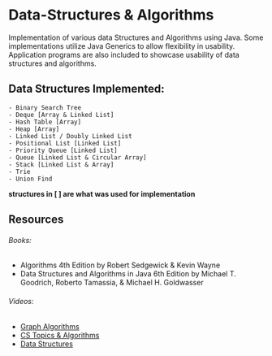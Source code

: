 # Data-Structures & Algorithms
Implementation of various data Structures and Algorithms using Java. Some implementations utilize Java Generics to allow flexibility in usability. Application programs are also included to showcase usability of data structures and algorithms.
## Data Structures Implemented:
    - Binary Search Tree
    - Deque [Array & Linked List]
    - Hash Table [Array]
    - Heap [Array]
    - Linked List / Doubly Linked List
    - Positional List [Linked List]
    - Priority Queue [Linked List]
    - Queue [Linked List & Circular Array]
    - Stack [Linked List & Array]
    - Trie
    - Union Find
**structures in [ ] are what was used for implementation**

## Resources
###### Books:
* Algorithms 4th Edition by Robert Sedgewick & Kevin Wayne
* Data Structures and Algorithms in Java 6th Edition by  Michael T. Goodrich, Roberto Tamassia, & Michael H. Goldwasser
###### Videos:
* [Graph Algorithms](https://www.youtube.com/channel/UCD8yeTczadqdARzQUp29PJw)
* [CS Topics & Algorithms](https://www.youtube.com/channel/UCZCFT11CWBi3MHNlGf019nw)
* [Data Structures](https://www.youtube.com/watch?v=RBSGKlAvoiM&list=PLFZuFCCTWGRJCPUQDGubU35zm6R2UEAE9&index=13&t=11037s&ab_channel=freeCodeCamp.org)
